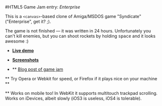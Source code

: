 #HTML5 Game Jam entry: *Enterprise*

This is a `<canvas>`-based clone of Amiga/MSDOS game "Syndicate" ("Enterprise", get it? ;).

The game is not finished — it was written in 24 hours. Unfortunately you can't kill enemies, but you can shoot rockets by holding <kbd>space</kbd> and it looks awesome :)

* **[Live demo](http://pornel.net/gamejam/)**

* **[Screenshots](http://pornel.net/gamejam/screenshots/)**

* ** [Blog post of game jam](http://qfox.nl/weblog/213)

** Try Opera or Webkit for speed, or Firefox if it plays nice on your machine **

** Works on mobile too! In WebKit it supports multitouch trackpad scrolling. Works on iDevices, albeit slowly (iOS3 is useless, iOS4 is tolerable).


